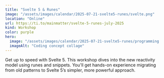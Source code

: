 ```yaml
---
title: "Svelte 5 & Runes"
image: "/assets/images/calendar/2025-07-21-svelte5-runes/svelte.png"
location: "Online"
url: https://ti.to/mainmatter/svelte-5-runes-july-2025
kind: Workshop
color: purple
hero:
  image: "/assets/images/calendar/2025-07-21-svelte5-runes/programming.jpg"
  imageAlt: "Coding concept collage"
---
```


Get up to speed with Svelte 5. This workshop dives into the new reactivity model using runes and snippets. You'll get hands-on experience migrating from old patterns to Svelte 5’s simpler, more powerful approach.
